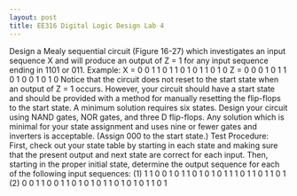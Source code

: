 ```yaml
---
layout: post
title: EE316 Digital Logic Design Lab 4
---
```


Design a Mealy sequential circuit (Figure 16-27) which investigates an input sequence
X and will produce an output of Z = 1 for any input sequence ending in 1101 or 011.
Example:
X = 0 0 1 1 0 1 1 0 1 0 1 1 0 1 0
Z = 0 0 0 1 0 1 1 0 1 0 0 1 0 1 0
Notice that the circuit does not reset to the start state when an output of Z = 1
occurs. However, your circuit should have a start state and should be provided with
a method for manually resetting the flip-flops to the start state. A minimum solution
requires six states. Design your circuit using NAND gates, NOR gates, and three D
flip-flops. Any solution which is minimal for your state assignment and uses nine or
fewer gates and inverters is acceptable. (Assign 000 to the start state.)
Test Procedure: First, check out your state table by starting in each state and
making sure that the present output and next state are correct for each input. Then,
starting in the proper initial state, determine the output sequence for each of the
following input sequences:
(1) 1 1 0 0 1 0 1 1 0 1 0 1 0 1 1 1 0 1 1 0 1 1 0 1
(2) 0 0 1 1 0 0 1 1 0 1 0 1 0 1 1 0 1 0 1 0 1 1 0 1

